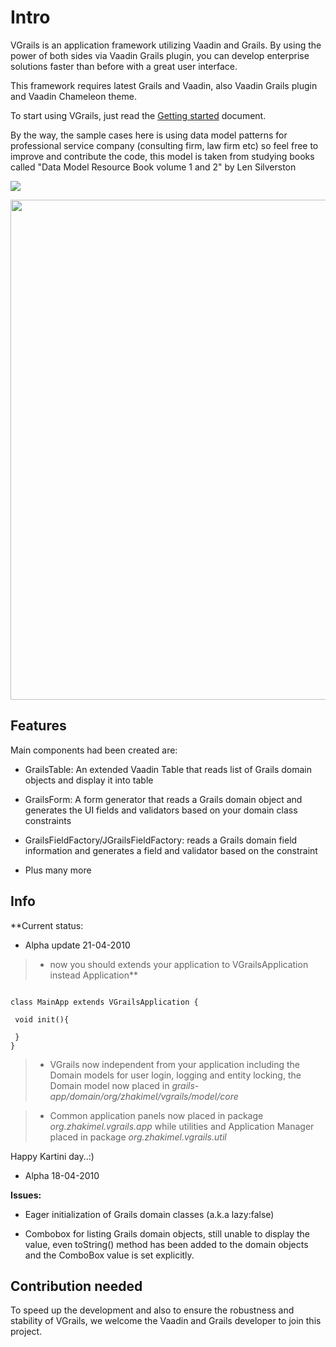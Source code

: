 # Intro #
VGrails is an application framework utilizing Vaadin and Grails.  By using the power of both sides via Vaadin Grails plugin, you can develop enterprise solutions faster than before with a great user interface.

This framework requires latest Grails and Vaadin, also Vaadin Grails plugin and Vaadin Chameleon theme.

To start using VGrails, just read the <a href='http://code.google.com/p/vgrails/wiki/GettingStarted?ts=1271603513&updated=GettingStarted'>Getting started</a> document.

By the way, the sample cases here is using data model patterns for professional service company (consulting firm, law firm etc) so feel free to improve and contribute the code, this model is taken from studying books called "Data Model Resource Book volume 1 and 2" by Len Silverston

<a href='http://amzn.com/0471380237'><img src='http://ecx.images-amazon.com/images/I/51t5kyuWBDL._SL500_PIsitb-sticker-arrow-big,TopRight,35,-73_OU01_SS75_.jpg' /> </a>

<img src='http://vgrails.googlecode.com/svn/trunk/screenshot/logging.jpg' width='800' />

## Features ##

Main components had been created are:

- GrailsTable: An extended Vaadin Table that reads list of Grails domain objects and display it into table

- GrailsForm: A form generator that reads a Grails domain object and generates the UI fields and validators based on your domain class constraints

- GrailsFieldFactory/JGrailsFieldFactory: reads a Grails domain field information and generates a field and validator based on the constraint

- Plus many more


## Info ##
**Current status:
- Alpha update 21-04-2010
> - now you should extends your application to VGrailsApplication instead Application**

```

class MainApp extends VGrailsApplication {

 void init(){

 }
}

```

> -  VGrails now independent from your application including the Domain models for user login, logging and entity locking, the Domain model now placed in <i>grails-app/domain/org/zhakimel/vgrails/model/core</i>

> - Common application panels now placed in package <i>org.zhakimel.vgrails.app</i> while utilities and Application Manager placed in package <i>org.zhakimel.vgrails.util</i>

Happy Kartini day..:)

- Alpha 18-04-2010

**Issues:**

- Eager initialization of Grails domain classes (a.k.a lazy:false)

- Combobox for listing Grails domain objects, still unable to display the value, even toString() method has been added to the domain objects and the ComboBox value is set explicitly.

## Contribution needed ##
To speed up the development and also to ensure the robustness and stability of VGrails, we welcome the Vaadin and Grails developer to join this project.